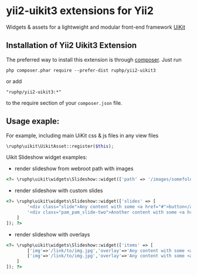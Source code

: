 # yii2-uikit3 extensions for Yii2

Widgets & assets for a lightweight and modular front-end framework [UiKit](http://getuikit.com/) 


Installation of Yii2 Uikit3 Extension
------------------------------------

The preferred way to install this extension is through [composer](http://getcomposer.org/download/). Just run

```
php composer.phar require --prefer-dist ruphp/yii2-uikit3
```
or add

```
"ruphp/yii2-uikit3:*"
```
to the require section of your `composer.json` file.


Usage exaple:
-------------

For example, including main UiKit css & js files in any view files

```php
\ruphp\uikit\UikitAsset::register($this);
```
Uikit Slideshow widget examples:
 * render slideshow from webroot path with images
```php
<?= \ruphp\uikit\widgets\Slideshow::widget(['path' => '/images/somefolder/']) ?>
```
 * render slideshow with custom slides
```php
<?= \ruphp\uikit\widgets\Slideshow::widget(['slides' => [
		'<div class="slide">Any content with some <a href="#">button</a> e.g.</div>'
		'<div class="pam_pam_slide-two">Another content with some <a href="#">button</a> e.g.</div>'
	]
]); ?>
```
 * render slideshow with overlays 
```php
<?= \ruphp\uikit\widgets\Slideshow::widget(['items' => [
		['img'=>'/link/to/img.jpg','overlay'=>'Any content with some <a href="#">button</a> e.g.'],
		['img'=>'/link/to/img.jpg','overlay'=>'Any content with some <a href="#">button</a> e.g.'],
	]
]); ?>
```
